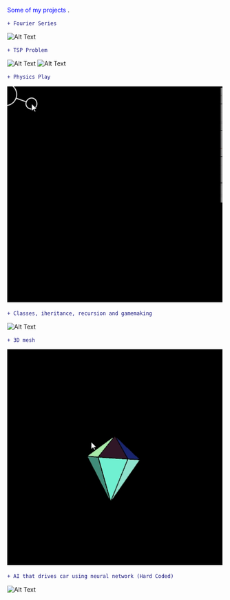 <span style="color:blue"> Some of my projects </span>.

```diff
+ Fourier Series
```
![Alt Text](https://github.com/Huglio/Computer-graphics/blob/main/FourierSeries/FourierGif.gif)

```diff
+ TSP Problem
```

![Alt Text](https://github.com/Huglio/Computer-graphics/blob/main/TSP_Project/TSPGif.gif)
![Alt Text](https://github.com/Huglio/Computer-graphics/blob/main/TSP_Project/TSPGifComplex.gif)

```diff
+ Physics Play
```

![Alt Text](https://github.com/Huglio/Computer-graphics/blob/main/Ball_And_Spring/Ball%20and%20Spring%20Spoiler.gif)

```diff
+ Classes, iheritance, recursion and gamemaking
```

![Alt Text](https://github.com/Huglio/Computer-graphics/blob/main/SnakeGame/Snake%20Game%20Spoiler.gif)

```diff
+ 3D mesh
```

![Alt Text](https://github.com/Huglio/Computer-graphics/blob/main/Diamond_Olegario/Diamond%20Gif.gif)

```diff
+ AI that drives car using neural network (Hard Coded) 
```

![Alt Text](https://github.com/Huglio/Computer-graphics/blob/main/SelfDriveAI/AISelfDriveGIF.gif)
